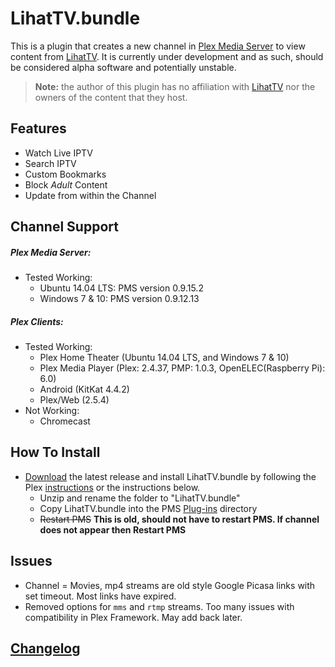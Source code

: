 LihatTV.bundle
==============

This is a plugin that creates a new channel in [Plex Media Server](https://plex.tv) to view content from [LihatTV](http://lihattv.com/). It is currently under development and as such, should be considered alpha software and potentially unstable.

> **Note:** the author of this plugin has no affiliation with [LihatTV](http://lihattv.com/) nor the owners of the content that they host.

## Features

- Watch Live IPTV
- Search IPTV
- Custom Bookmarks
- Block _Adult_ Content
- Update from within the Channel

## Channel Support

##### Plex Media Server:
- Tested Working:
  - Ubuntu 14.04 LTS: PMS version 0.9.15.2
  - Windows 7 & 10: PMS version 0.9.12.13

##### Plex Clients:
- Tested Working:
  - Plex Home Theater (Ubuntu 14.04 LTS, and Windows 7 & 10)
  - Plex Media Player (Plex: 2.4.37, PMP: 1.0.3, OpenELEC(Raspberry Pi): 6.0)
  - Android (KitKat 4.4.2)
  - Plex/Web (2.5.4)
- Not Working:
  - Chromecast

## How To Install

- [Download](https://github.com/Twoure/LihatTV.bundle/releases/latest) the latest release and install LihatTV.bundle by following the Plex [instructions](https://support.plex.tv/hc/en-us/articles/201187656-How-do-I-manually-install-a-channel-) or the instructions below.
  - Unzip and rename the folder to "LihatTV.bundle"
  - Copy LihatTV.bundle into the PMS [Plug-ins](https://support.plex.tv/hc/en-us/articles/201106098-How-do-I-find-the-Plug-Ins-folder-) directory
  - ~~Restart PMS~~ **This is old, should not have to restart PMS.  If channel does not appear then Restart PMS**

## Issues

- Channel = Movies, mp4 streams are old style Google Picasa links with set timeout.  Most links have expired.
- Removed options for `mms` and `rtmp` streams.  Too many issues with compatibility in Plex Framework. May add back later.

## [Changelog](Changelog.md)
